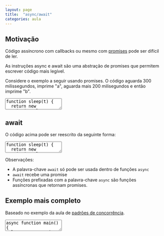 ```yaml
---
layout: page
title:  "async/await"
categories: aula
---
```


## Motivação

Código assíncrono com callbacks ou mesmo com [promises](aula17-promises) pode ser difícil de ler.

As instruções async e await são uma abstração de promises que permitem escrever código mais legível.

Considere o exemplo a seguir usando promises. O código aguarda 300 milissegundos, imprime "a", aguarda mais 200 milisegundos e então imprime "b".

<textarea class="code">
function sleep(t) {
  return new Promise(resolve => setTimeout(resolve, t));
}

function imprimeAB() {
  return sleep(300)
    .then(() => console.log("a"))
    .then(() => sleep(200))
    .then(() => console.log("b"))
}

imprimeAB();
</textarea>

## await

O código acima pode ser reescrito da seguinte forma:

<textarea class="code">
function sleep(t) {
  return new Promise(resolve => setTimeout(resolve, t));
}

async function imprimeAB() {
  await sleep(300);
  console.log("a");
  await sleep(200);
  console.log("b");
}

imprimeAB();
</textarea>

Observações:

- A palavra-chave `await` só pode ser usada dentro de funções `async`
- `await` recebe uma promise
- Funções prefixadas com a palavra-chave `async` são funções assíncronas que retornam promises.

## Exemplo mais completo

Baseado no exemplo da aula de [padrões de concorrência](aula16-concorrencia-padroes).

<textarea class="code">
async function main() {
  let users = await $.get('http://jsonplaceholder.typicode.com/users?username=Delphine')
  let id = users[0].id;
  let albums = await $.get('http://jsonplaceholder.typicode.com/albums?userId=' + id);
  return albums.map(a => a.title);
}

main().then(albums => console.log(albums));
</textarea>